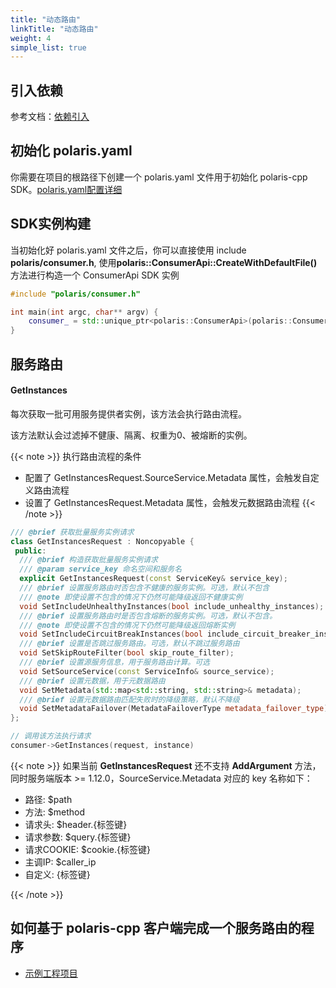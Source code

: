 ```yaml
---
title: "动态路由"
linkTitle: "动态路由"
weight: 4
simple_list: true
---
```


## 引入依赖

参考文档：[依赖引入](/docs/使用指南/c++应用开发/sdk/依赖引入/)

## 初始化 polaris.yaml

你需要在项目的根路径下创建一个 polaris.yaml 文件用于初始化 polaris-cpp SDK。[polaris.yaml配置详细](https://github.com/polarismesh/polaris-cpp/blob/main/polaris.yaml.template)


## SDK实例构建

当初始化好 polaris.yaml 文件之后，你可以直接使用 include **polaris/consumer.h**, 使用**polaris::ConsumerApi::CreateWithDefaultFile()** 方法进行构造一个 ConsumerApi SDK 实例

```cpp
#include "polaris/consumer.h"

int main(int argc, char** argv) {
    consumer_ = std::unique_ptr<polaris::ConsumerApi>(polaris::ConsumerApi::CreateWithDefaultFile());
}
```

## 服务路由

#### GetInstances

每次获取一批可用服务提供者实例，该方法会执行路由流程。

该方法默认会过滤掉不健康、隔离、权重为0、被熔断的实例。

{{< note >}} 
执行路由流程的条件
- 配置了 GetInstancesRequest.SourceService.Metadata 属性，会触发自定义路由流程
- 设置了 GetInstancesRequest.Metadata 属性，会触发元数据路由流程
{{< /note >}}

```cpp
/// @brief 获取批量服务实例请求
class GetInstancesRequest : Noncopyable {
 public:
  /// @brief 构造获取批量服务实例请求
  /// @param service_key 命名空间和服务名
  explicit GetInstancesRequest(const ServiceKey& service_key);
  /// @brief 设置服务路由时否包含不健康的服务实例。可选，默认不包含
  /// @note 即使设置不包含的情况下仍然可能降级返回不健康实例
  void SetIncludeUnhealthyInstances(bool include_unhealthy_instances);
  /// @brief 设置服务路由时是否包含熔断的服务实例。可选，默认不包含。
  /// @note 即使设置不包含的情况下仍然可能降级返回熔断实例
  void SetIncludeCircuitBreakInstances(bool include_circuit_breaker_instances);
  /// @brief 设置是否跳过服务路由。可选，默认不跳过服务路由
  void SetSkipRouteFilter(bool skip_route_filter);
  /// @brief 设置源服务信息，用于服务路由计算。可选
  void SetSourceService(const ServiceInfo& source_service);
  /// @brief 设置元数据，用于元数据路由
  void SetMetadata(std::map<std::string, std::string>& metadata);
  /// @brief 设置元数据路由匹配失败时的降级策略，默认不降级
  void SetMetadataFailover(MetadataFailoverType metadata_failover_type);
};

// 调用该方法执行请求
consumer->GetInstances(request, instance)
```

{{< note >}}
如果当前 **GetInstancesRequest** 还不支持 **AddArgument** 方法，同时服务端版本 >= 1.12.0，SourceService.Metadata 对应的 key 名称如下：

- 路径: $path
- 方法: $method
- 请求头: $header.{标签键}
- 请求参数: $query.{标签键}
- 请求COOKIE: $cookie.{标签键}
- 主调IP: $caller_ip
- 自定义: {标签键}

{{< /note >}}



## 如何基于 polaris-cpp 客户端完成一个服务路由的程序

- [示例工程项目](https://github.com/polarismesh/polaris-cpp/blob/main/examples/consumer/get_route.cpp)




